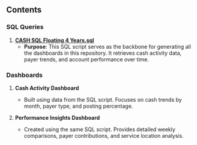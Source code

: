 ## Contents
### SQL Queries
1. **[CASH SQL Floating 4 Years.sql](link-to-file)**  
   - **Purpose**: This SQL script serves as the backbone for generating all the dashboards in this repository. It retrieves cash activity data, payer trends, and account performance over time.

### Dashboards
1. **Cash Activity Dashboard**  
   - Built using data from the SQL script. Focuses on cash trends by month, payer type, and posting percentage.

2. **Performance Insights Dashboard**  
   - Created using the same SQL script. Provides detailed weekly comparisons, payer contributions, and service location analysis.
